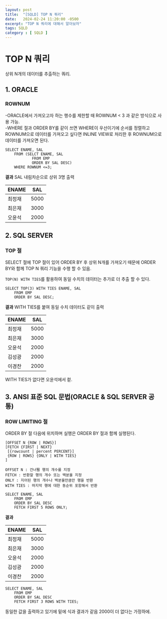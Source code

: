 ```yaml
---
layout: post
title:  "[SQLD] TOP N 쿼리"
date:   2024-02-24 11:20:00 -0500
excerpt: "TOP N 쿼리에 대해서 알아보자"
tags: SQLD
category : [ SQLD ]
---
```


# TOP N 쿼리

상위 N개의 데이터를 추출하는 쿼리.

## 1. ORACLE

### ROWNUM

-ORACLE에서 가져오고자 하는 행수를 제한할 때 ROWNUM < 3 과 같은 방식으로 사용 가능.  
-WHERE 절과 ORDER BY를 같이 쓰면 WHERE이 우선이기에 순서를 정렬하고  
 ROWNUM으로 데이터를 가져오고 싶다면 INLINE VIEW로 처리한 후 ROWNUM으로 데이터를 가져오면 된다.  

```
SELECT ENAME, SAL
    FROM (SELCT ENAME, SAL 
            FROM EMP
            ORDER BY SAL DESC)
    WHERE ROWNUM <=3;
```

**결과**
SAL 내림차순으로 상위 3명 출력

|ENAME|SAL|
|---|---|
|최정재|5000|
|최은재|3000|
|오윤석|2000|


## 2. SQL SERVER

### TOP 절

SELECT 절에 TOP 절이 있어 ORDER BY 후 상위 N개를 가져오기 때문에 ORDER BY와 함께 TOP N 쿼리 기능을 수행 할 수 있음.  

`TOP(N) WITH TIES`를 활용하여 동일 수치의 데이터는 추가로 더 추출 할 수 있다.  

```
SELECT TOP(3) WITH TIES ENAME, SAL
    FROM EMP
    ORDER BY SAL DESC;
```

**결과**
WITH TIES를 붙여 동일 수치 데이터도 같이 출력

|ENAME|SAL|
|---|---|
|최정재|5000|
|최은재|3000|
|오윤석|2000|
|김성광|2000|
|이경찬|2000|

WITH TIES가 없다면 오윤석에서 컽.  

## 3. ANSI 표준 SQL 문법(ORACLE & SQL SERVER 공통)

### ROW LIMITING 절

ORDER BY 절 다음에 위치하며 실행은 ORDER BY 절과 함께 실행된다.  

```
[OFFSET N {ROW | ROWS}]
[FETCH {FIRST | NEXT}
 [{rowcount | percent PERCENT}]
 {ROW | ROWS} {ONLY | WITH TIES}
]

OFFSET N : 건너뛸 행의 개수를 지정
FETCH : 반환할 행의 개수 또는 백분율 지정
ONLY : 지어된 행의 개수나 백분율만큼만 행을 반환
WITH TIES : 마지막 행에 대한 동순위 포함해서 반환
```

```
SELECT ENAME, SAL
    FROM EMP
    ORDER BY SAL DESC
    FETCH FIRST 5 ROWS ONLY;
```

**결과**

|ENAME|SAL|
|---|---|
|최정재|5000|
|최은재|3000|
|오윤석|2000|
|김성광|2000|
|이경찬|2000|

```
SELECT ENAME, SAL
    FROM EMP
    ORDER BY SAL DESC
    FETCH FIRST 3 ROWS WITH TIES;
```

동일한 값을 출력하고 있기에 밑에 식과 결과가 같음 2000이 더 없다는 가정하에.